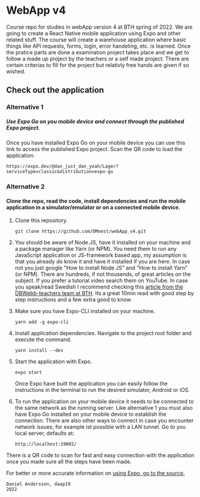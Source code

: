 # WebApp v4

Course repo for studies in webApp version 4 at BTH spring of 2022. We are going to create a 
React Native mobile application using Expo and other related stuff. The course will create
a warehouse application where basic things like API requests, forms, login, error handeling, etc.
is learned. Once the pratice parts are done a examination project takes place and we get to
follow a made up project by the teachers or a self made project. There are certain criterias to fill
for the project but relativly free hands are given if so wished.

## Check out the application
### Alternative 1
##### Use Expo Go on you mobile device and connect through the published Expo project.
Once you have installed Expo Go on your mobile device you can use this link to access the published 
Expo project. Scan the QR code to load the application.
```
https://expo.dev/@dan_just_dan_yeah/Lager?serviceType=classic&distribution=expo-go
```

### Alternative 2
#### Clone the repo, read the code, install dependencies and run the mobile application in a simulator/emulator or on a connected mobile device.
1. Clone this repository.
   ```
   git clone https://github.com/DMoest/webApp_v4.git
   ```

2. You should be aware of Node.JS, have it installed on your machine and a package manager like 
   Yarn (or NPM). You need them to run any JavaScript application or JS-framework based app, my 
   assumption is that you already do know it and have it installed if you are here. In case not 
   you just google "How to install Node JS" and "How to install Yarn" (or NPM). There are hundreds, if 
   not thousends, of great articles on the subject. If you prefer a tutorial video search them 
   on YouTube. In case you speak/read Swedish I recommend checking this [article from the 
   DBWebb-teachers team at BTH](https://dbwebb.se/kunskap/installera-node-och-npm). Its a great 
   10min read with good step by step instructions and a few extra good to know.

3. Make sure you have Expo-CLI installed on your machine. 
   ```
   yarn add -g expo-cli
   ```

4. Install application dependencies.
   Navigate to the project root folder and execute the command.
   ```
   yarn install --dev
   ```

5. Start the application with Expo.
   ```
   expo start
   ```
   Once Expo have built the application you can easily follow the instructions in the terminal to 
   run the desired simulator, Android or iOS.

6. To run the application on your mobile device it needs to be connected to the same network as 
   the running server. Like alternative 1 you must also have Expo Go installed on your mobile 
   device to establish the connection. There are also other ways to connect in case you 
   encounter network issues, for example ist possible with a LAN tunnel. Go to you local server, 
   defaults at:
   ```
   http://localhost:19002/
   ```


There is a QR code to scan for fast and easy connection with the application once you made sure 
all the steps have been made.

For better or more accurate information on 
[using Expo, go to the source.](https://docs.expo.dev/introduction/walkthrough/)


```
Daniel Andersson, daap19
2022
```
